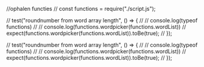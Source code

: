 //ophalen functies
// const functions = require("./script.js");

// test("roundnumber from word array length", () => {
//     // console.log(typeof functions)
//     // console.log(functions.wordpicker(functions.wordList))
//     expect(functions.wordpicker(functions.wordList)).toBe(true);
//   });

// test("roundnumber from word array length", () => {
//     // console.log(typeof functions)
//     // console.log(functions.wordpicker(functions.wordList))
//     expect(functions.wordpicker(functions.wordList)).toBe(true);
//     });
